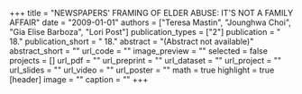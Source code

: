 +++
title = "NEWSPAPERS' FRAMING OF ELDER ABUSE: IT'S NOT A FAMILY AFFAIR"
date = "2009-01-01"
authors = ["Teresa Mastin", "Jounghwa Choi", "Gia Elise Barboza", "Lori Post"]
publication_types = ["2"]
publication = " 18."
publication_short = " 18."
abstract = "(Abstract not available)"
abstract_short = ""
url_code = ""
image_preview = ""
selected = false
projects = []
url_pdf = ""
url_preprint = ""
url_dataset = ""
url_project = ""
url_slides = ""
url_video = ""
url_poster = ""
math = true
highlight = true
[header]
image = ""
caption = ""
+++
